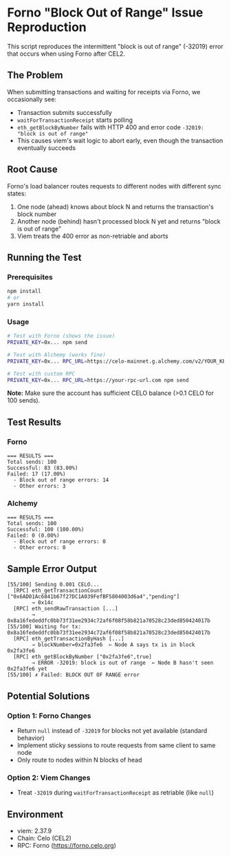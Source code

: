 # Forno "Block Out of Range" Issue Reproduction

This script reproduces the intermittent "block is out of range" (-32019) error that occurs when using Forno after CEL2.

## The Problem

When submitting transactions and waiting for receipts via Forno, we occasionally see:

- Transaction submits successfully
- `waitForTransactionReceipt` starts polling
- `eth_getBlockByNumber` fails with HTTP 400 and error code `-32019: "block is out of range"`
- This causes viem's wait logic to abort early, even though the transaction eventually succeeds

## Root Cause

Forno's load balancer routes requests to different nodes with different sync states:

1. One node (ahead) knows about block N and returns the transaction's block number
2. Another node (behind) hasn't processed block N yet and returns "block is out of range"
3. Viem treats the 400 error as non-retriable and aborts

## Running the Test

### Prerequisites

```bash
npm install
# or
yarn install
```

### Usage

```bash
# Test with Forno (shows the issue)
PRIVATE_KEY=0x... npm send

# Test with Alchemy (works fine)
PRIVATE_KEY=0x... RPC_URL=https://celo-mainnet.g.alchemy.com/v2/YOUR_KEY npm send

# Test with custom RPC
PRIVATE_KEY=0x... RPC_URL=https://your-rpc-url.com npm send
```

**Note:** Make sure the account has sufficient CELO balance (>0.1 CELO for 100 sends).

## Test Results

### Forno

```
=== RESULTS ===
Total sends: 100
Successful: 83 (83.00%)
Failed: 17 (17.00%)
  - Block out of range errors: 14
  - Other errors: 3
```

### Alchemy

```
=== RESULTS ===
Total sends: 100
Successful: 100 (100.00%)
Failed: 0 (0.00%)
  - Block out of range errors: 0
  - Other errors: 0
```

## Sample Error Output

```
[55/100] Sending 0.001 CELO...
  [RPC] eth_getTransactionCount ["0x6AD01Ac6841b67f27DC1A039FefBF5804003d6a4","pending"]
        → 0x14c
  [RPC] eth_sendRawTransaction [...]
        → 0x8a16fededdfc0bb73f31ee2934c72af6f08f58b821a70528c23ded850424017b
[55/100] Waiting for tx: 0x8a16fededdfc0bb73f31ee2934c72af6f08f58b821a70528c23ded850424017b
  [RPC] eth_getTransactionByHash [...]
        → blockNumber=0x2fa3fe6  ← Node A says tx is in block 0x2fa3fe6
  [RPC] eth_getBlockByNumber ["0x2fa3fe6",true]
        → ERROR -32019: block is out of range  ← Node B hasn't seen 0x2fa3fe6 yet
[55/100] ✗ Failed: BLOCK OUT OF RANGE error
```

## Potential Solutions

### Option 1: Forno Changes

- Return `null` instead of `-32019` for blocks not yet available (standard behavior)
- Implement sticky sessions to route requests from same client to same node
- Only route to nodes within N blocks of head

### Option 2: Viem Changes

- Treat `-32019` during `waitForTransactionReceipt` as retriable (like `null`)

## Environment

- viem: 2.37.9
- Chain: Celo (CEL2)
- RPC: Forno (https://forno.celo.org)

